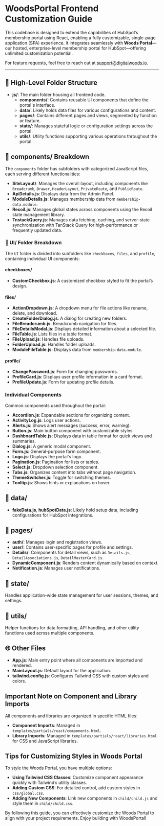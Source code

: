 # WoodsPortal Frontend Customization Guide

This codebase is designed to extend the capabilities of HubSpot’s membership portal using React, enabling a fully customizable, single-page application (SPA) experience. It integrates seamlessly with **Woods Portal**—our hosted, enterprise-level membership portal for HubSpot—offering unlimited customization potential.

For feature requests, feel free to reach out at [support@digitalwoods.io](mailto:support@digitalwoods.io).

---

## 📂 High-Level Folder Structure

- **js/**: The main folder housing all frontend code.
  - **components/**: Contains reusable UI components that define the portal's interface.
  - **data/**: Likely holds data files for various configurations and content.
  - **pages/**: Contains different pages and views, segmented by function or feature.
  - **state/**: Manages stateful logic or configuration settings across the portal.
  - **utils/**: Utility functions supporting various operations throughout the portal.

## 📁 components/ Breakdown

The `components` folder has subfolders with categorized JavaScript files, each serving different functionalities:

- **SiteLayout/**: Manages the overall layout, including components like `Breadcrumb`, `Drawer`, `HeaderLayout`, `PrivateRoute`, and `PublicRoute`.
- **ApiDetails.js**: Displays data from the Admin Panel.
- **ModuleDetails.js**: Manages membership data from `membership-data.module`.
- **Recoil.js**: Manages global states across components using the Recoil state management library.
- **TnstackQuery.js**: Manages data fetching, caching, and server-state synchronization with TanStack Query for high-performance or frequently updated data.

### 📂 UI/ Folder Breakdown

The `UI` folder is divided into subfolders like `checkboxes`, `files`, and `profile`, containing individual UI components:

#### checkboxes/
- **CustomCheckbox.js**: A customized checkbox styled to fit the portal’s design.

#### files/
- **ActionDropdown.js**: A dropdown menu for file actions like rename, delete, and download.
- **CreateFolderDialog.js**: A dialog for creating new folders.
- **FileBreadcrumb.js**: Breadcrumb navigation for files.
- **FileDetailsModal.js**: Displays detailed information about a selected file.
- **FileTable.js**: Lists files in a table format.
- **FileUpload.js**: Handles file uploads.
- **FolderUpload.js**: Handles folder uploads.
- **ModuleFileTable.js**: Displays data from `membership-data.module`.

#### profile/
- **ChangePassword.js**: Form for changing passwords.
- **ProfileCard.js**: Displays user profile information in a card format.
- **ProfileUpdate.js**: Form for updating profile details.

### Individual Components

Common components used throughout the portal:
- **Accordion.js**: Expandable sections for organizing content.
- **ActivityLog.js**: Logs user actions.
- **Alerts.js**: Shows alert messages (success, error, warning).
- **Button.js**: Main button component with customizable styles.
- **DashboardTable.js**: Displays data in table format for quick views and summaries.
- **Dialog.js**: A generic modal component.
- **Form.js**: General-purpose form component.
- **Logo.js**: Displays the portal's logo.
- **Pagination.js**: Pagination for lists or tables.
- **Select.js**: Dropdown selection component.
- **Tabs.js**: Organizes content into tabs without page navigation.
- **ThemeSwitcher.js**: Toggle for switching themes.
- **Tooltip.js**: Shows hints or explanations on hover.

## 📁 data/

- **fakeData.js**, **hubSpotData.js**: Likely hold setup data, including configurations for HubSpot integrations.

## 📁 pages/

- **auth/**: Manages login and registration views.
- **user/**: Contains user-specific pages for profile and settings.
- **Details/**: Components for detail views, such as `Details.js`, `DetailAssociations.js`, `DetailMasterCard.js`.
- **DynamicComponent.js**: Renders content dynamically based on context.
- **Notification.js**: Manages user notifications.

## 📁 state/

Handles application-wide state management for user sessions, themes, and settings.

## 📁 utils/

Helper functions for data formatting, API handling, and other utility functions used across multiple components.

## 🌐 Other Files

- **App.js**: Main entry point where all components are imported and rendered.
- **MainLayout.js**: Default layout for the application.
- **tailwind.config.js**: Configures Tailwind CSS with custom styles and colors.

## Important Note on Component and Library Imports

All components and libraries are organized in specific HTML files:

- **Component Imports**: Managed in `templates/partials/react/components.html`.
- **Library Imports**: Managed in `templates/partials/react/libraries.html` for CSS and JavaScript libraries.

## Tips for Customizing Styles in Woods Portal

To style the Woods Portal, you have multiple options:

- **Using Tailwind CSS Classes**: Customize component appearance quickly with Tailwind’s utility classes.
- **Adding Custom CSS**: For detailed control, add custom styles in `css/global.css`.
- **Adding New Components**: Link new components in `child/child.js` and style them in `child/child.css`.

By following this guide, you can effectively customize the Woods Portal to align with your project requirements. Enjoy building with WoodsPortal!
